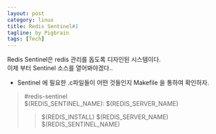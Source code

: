 ```yaml
---
layout: post
category: linux
title: Redis Sentinel#1
tagline: by Pigbrain
tags: [Tech]
---
```

Redis Sentinel은 redis 관리를 돕도록 디자인된 시스템이다. <br>
이제 부터 Sentinel 소스를 열어봐야겠다..

<!--more-->

* Sentinel 에 필요한 .c파일들이 어떤 것들인지 Makefile 을 통하여 확인하자. <br>
> \#redis-sentinel <br>
> $(REDIS_SENTINEL_NAME): $(REDIS_SERVER_NAME) <br>
>>	$(REDIS_INSTALL) $(REDIS_SERVER_NAME) $(REDIS_SENTINEL_NAME) <br>
